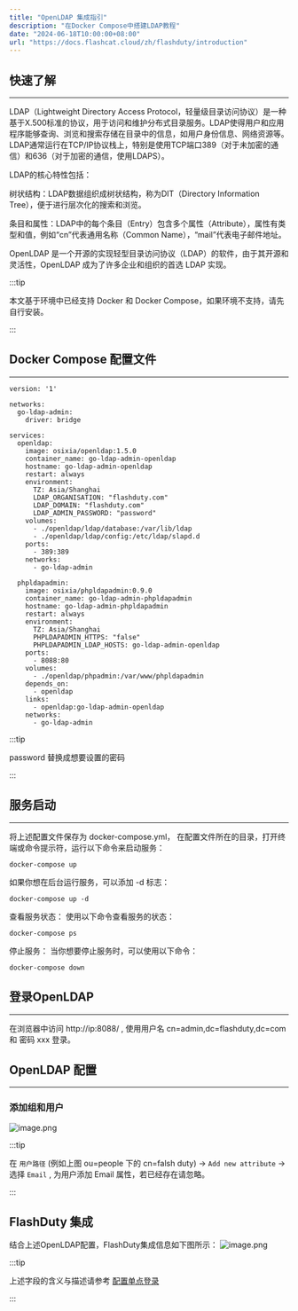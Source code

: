 ```yaml
---
title: "OpenLDAP 集成指引"
description: "在Docker Compose中搭建LDAP教程"
date: "2024-06-18T10:00:00+08:00"
url: "https://docs.flashcat.cloud/zh/flashduty/introduction"
---
```


## 快速了解
---

LDAP（Lightweight Directory Access Protocol，轻量级目录访问协议）是一种基于X.500标准的协议，用于访问和维护分布式目录服务。LDAP使得用户和应用程序能够查询、浏览和搜索存储在目录中的信息，如用户身份信息、网络资源等。LDAP通常运行在TCP/IP协议栈上，特别是使用TCP端口389（对于未加密的通信）和636（对于加密的通信，使用LDAPS）。

LDAP的核心特性包括：

树状结构：LDAP数据组织成树状结构，称为DIT（Directory Information Tree），便于进行层次化的搜索和浏览。

条目和属性：LDAP中的每个条目（Entry）包含多个属性（Attribute），属性有类型和值，例如“cn”代表通用名称（Common Name），“mail”代表电子邮件地址。

OpenLDAP 是一个开源的实现轻型目录访问协议（LDAP）的软件，由于其开源和灵活性，OpenLDAP 成为了许多企业和组织的首选 LDAP 实现。


:::tip

本文基于环境中已经支持 Docker 和 Docker Compose，如果环境不支持，请先自行安装。

:::


## Docker Compose 配置文件
---
```
version: '1'

networks:
  go-ldap-admin:
    driver: bridge

services:
  openldap:
    image: osixia/openldap:1.5.0
    container_name: go-ldap-admin-openldap
    hostname: go-ldap-admin-openldap
    restart: always
    environment:
      TZ: Asia/Shanghai
      LDAP_ORGANISATION: "flashduty.com"
      LDAP_DOMAIN: "flashduty.com"
      LDAP_ADMIN_PASSWORD: "password"
    volumes:
      - ./openldap/ldap/database:/var/lib/ldap
      - ./openldap/ldap/config:/etc/ldap/slapd.d
    ports:
      - 389:389
    networks:
      - go-ldap-admin

  phpldapadmin:
    image: osixia/phpldapadmin:0.9.0
    container_name: go-ldap-admin-phpldapadmin
    hostname: go-ldap-admin-phpldapadmin
    restart: always
    environment:
      TZ: Asia/Shanghai
      PHPLDAPADMIN_HTTPS: "false"
      PHPLDAPADMIN_LDAP_HOSTS: go-ldap-admin-openldap
    ports:
      - 8088:80
    volumes:
      - ./openldap/phpadmin:/var/www/phpldapadmin
    depends_on:
      - openldap
    links:
      - openldap:go-ldap-admin-openldap
    networks:
      - go-ldap-admin

```

:::tip

password 替换成想要设置的密码

:::

## 服务启动
---
将上述配置文件保存为 docker-compose.yml， 在配置文件所在的目录，打开终端或命令提示符，运行以下命令来启动服务：
```
docker-compose up
```

如果你想在后台运行服务，可以添加 -d 标志：
```
docker-compose up -d
```

查看服务状态：
使用以下命令查看服务的状态：
```
docker-compose ps
```

停止服务：
当你想要停止服务时，可以使用以下命令：
```
docker-compose down
```

## 登录OpenLDAP
---
在浏览器中访问 http://ip:8088/ , 使用用户名 cn=admin,dc=flashduty,dc=com 和 密码 xxx 登录。

## OpenLDAP 配置
---
### 添加组和用户

![image.png](https://fcpub-1301667576.cos.ap-nanjing.myqcloud.com/flashduty/kb/ldap-add-group-user.png)


:::tip

在 `用户路径` (例如上图 ou=people 下的  cn=falsh duty) -> `Add new attribute` -> 选择 `Email` , 为用户添加 Email 属性，若已经存在请忽略。

:::

## FlashDuty 集成
结合上述OpenLDAP配置，FlashDuty集成信息如下图所示：
![image.png](https://fcpub-1301667576.cos.ap-nanjing.myqcloud.com/flashduty/kb/ldap-duty-config.png)


:::tip

上述字段的含义与描述请参考 [配置单点登录](https://docs.flashcat.cloud/zh/flashduty/single-sign-on)

:::
